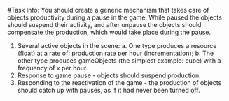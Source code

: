 #Task Info:
You should create a generic mechanism that takes care of objects productivity during a pause in the game. 
While paused the objects should suspend their activity, and after unpause the objects should compensate the production, 
which would take place during the pause.

1. Several active objects in the scene:
  a. One type produces a resource (float) at a rate of: production rate per hour (incrementation);
  b. The other type produces gameObjects (the simplest example: cube) with a frequency of x per hour.
2. Response to game pause  - objects should suspend production.
3. Responding to the reactivation of the game - the production of objects should catch up with pauses, as if it had never been turned off.
